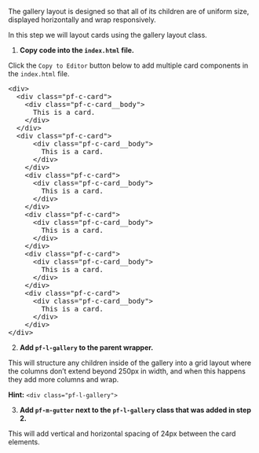 The gallery layout is designed so that all of its children are of uniform size, displayed horizontally and wrap responsively.

In this step we will layout cards using the gallery layout class.

1) <strong>Copy code into the `index.html` file.</strong>

Click the `Copy to Editor` button below to add multiple card components in the `index.html` file.

<pre class="file" data-filename="index.html" data-target="replace">
&lt;div&gt;
  &lt;div class=&quot;pf-c-card&quot;&gt; 
    &lt;div class=&quot;pf-c-card__body&quot;&gt;
      This is a card.
    &lt;/div&gt;
  &lt;/div&gt;
  &lt;div class=&quot;pf-c-card&quot;&gt; 
      &lt;div class=&quot;pf-c-card__body&quot;&gt;
        This is a card.
      &lt;/div&gt;
    &lt;/div&gt;
    &lt;div class=&quot;pf-c-card&quot;&gt; 
      &lt;div class=&quot;pf-c-card__body&quot;&gt;
        This is a card.
      &lt;/div&gt;
    &lt;/div&gt;
    &lt;div class=&quot;pf-c-card&quot;&gt; 
      &lt;div class=&quot;pf-c-card__body&quot;&gt;
        This is a card.
      &lt;/div&gt;
    &lt;/div&gt;
    &lt;div class=&quot;pf-c-card&quot;&gt; 
      &lt;div class=&quot;pf-c-card__body&quot;&gt;
        This is a card.
      &lt;/div&gt;
    &lt;/div&gt;
    &lt;div class=&quot;pf-c-card&quot;&gt; 
      &lt;div class=&quot;pf-c-card__body&quot;&gt;
        This is a card.
      &lt;/div&gt;
    &lt;/div&gt;
&lt;/div&gt;
</pre>

2) <strong>Add `pf-l-gallery` to the parent wrapper.</strong>

This will structure any children inside of the gallery into a grid layout where the columns don’t extend beyond 250px in width, and when this happens they add more columns and wrap.

<strong>Hint:</strong> `<div class="pf-l-gallery">`

3) <strong>Add `pf-m-gutter` next to the `pf-l-gallery` class that was added in step 2.</strong>

This will add vertical and horizontal spacing of 24px between the card elements.
